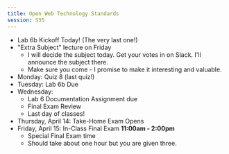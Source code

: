 ```yaml
---
title: Open Web Technology Standards
session: S35
---
```


* Lab 6b Kickoff Today! (The very last one!)
* "Extra Subject" lecture on Friday
    * I will decide the subject today. Get your votes in on Slack. I'll announce the subject there.
    * Make sure you come - I promise to make it interesting and valuable.
* Monday: Quiz 8 (last quiz!)
* Tuesday: Lab 6b Due
* Wednesday:
    * Lab 6 Documentation Assignment due
    * Final Exam Review
    * Last day of classes!
* Thursday, April 14: Take-Home Exam Opens
* Friday, April 15: In-Class Final Exam **11:00am - 2:00pm**
    * Special Final Exam time
    * Should take about one hour but you are given three.

